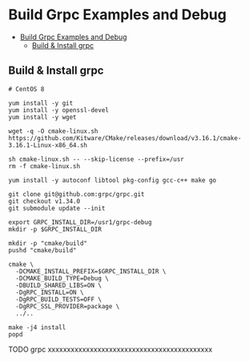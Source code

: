 # Build Grpc Examples and Debug

- [Build Grpc Examples and Debug](#build-grpc-examples-and-debug)
  - [Build & Install grpc](#build--install-grpc)

## Build & Install grpc

    # CentOS 8

    yum install -y git 
    yum install -y openssl-devel
    yum install -y wget

    wget -q -O cmake-linux.sh https://github.com/Kitware/CMake/releases/download/v3.16.1/cmake-3.16.1-Linux-x86_64.sh

    sh cmake-linux.sh -- --skip-license --prefix=/usr
    rm -f cmake-linux.sh

    yum install -y autoconf libtool pkg-config gcc-c++ make go

    git clone git@github.com:grpc/grpc.git
    git checkout v1.34.0
    git submodule update --init

    export GRPC_INSTALL_DIR=/usr1/grpc-debug
    mkdir -p $GRPC_INSTALL_DIR

    mkdir -p "cmake/build"
    pushd "cmake/build"

    cmake \
      -DCMAKE_INSTALL_PREFIX=$GRPC_INSTALL_DIR \
      -DCMAKE_BUILD_TYPE=Debug \
      -DBUILD_SHARED_LIBS=ON \
      -DgRPC_INSTALL=ON \
      -DgRPC_BUILD_TESTS=OFF \
      -DgRPC_SSL_PROVIDER=package \
      ../..

    make -j4 install
    popd
















TODO grpc xxxxxxxxxxxxxxxxxxxxxxxxxxxxxxxxxxxxxxxxxxx
